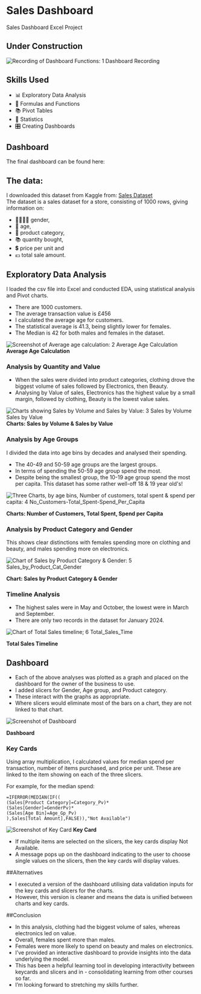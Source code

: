 # Sales Dashboard
Sales Dashboard Excel Project

## Under Construction 

![Recording of Dashboard Functions: 1 Dashboard Recording](https://github.com/user-attachments/assets/7625125c-ba5d-4867-9802-bb8e1cd2ad70)


## Skills Used  
- 📊 Exploratory Data Analysis  
- 🧮 Formulas and Functions  
- 📚 Pivot Tables  
- 📐 Statistics  
- 🎛️ Creating Dashboards  

## Dashboard  
The final dashboard can be found here: 

## The data:
I downloaded this dataset from Kaggle from: [Sales Dataset](https://www.kaggle.com/datasets/sahilislam007/sales-dataset/data)  
The dataset is a sales dataset for a store, consisting of 1000 rows, giving information on:  
- 🧑🏻‍🧑‍🧒 gender,  
- 🔞 age,  
- 🛒 product category,   
- 📚 quantity bought,   
- 💲 price per unit and   
- 💵 total sale amount.  

## Exploratory Data Analysis
I loaded the csv file into Excel and conducted EDA, using statistical analysis and Pivot charts.  
- There are 1000 customers.  
- The average transaction value is £456  
- I calculated the average age for customers.  
- The statistical average is 41.3, being slightly lower for females.   
- The Median is 42 for both males and females in the dataset.  

![Screenshot of Average age calculation: 2 Average Age Calculation](https://github.com/user-attachments/assets/be45cb85-8cd3-48be-8ea0-85fbbbde63ba)
**Average Age Calculation**

### Analysis by Quantity and Value
- When the sales were divided into product categories, clothing drove the biggest volume of sales followed by Electronics, then Beauty.  
- Analysing by Value of sales, Electronics has the highest value by a small margin, followed by clothing, Beauty is the lowest value sales.  

![Charts showing Sales by Volume and Sales by Value: 3 Sales by Volume Sales by Value](https://github.com/user-attachments/assets/0300ca4b-6006-4990-b9a4-6bf164352907)
**Charts: Sales by Volume & Sales by Value**

### Analysis by Age Groups
I divided the data into age bins by decades and analysed their spending.  
- The 40-49 and 50-59 age groups are the largest groups.  
- In terms of spending the 50-59 age group spend the most.  
- Despite being the smallest group, the 10-19 age group spend the most per capita. This dataset has some rather well-off 18 & 19 year old's!  

![Three Charts, by age bins, Number of customers, total spent & spend per capita: 4 No_Customers-Total_Spent-Spend_Per_Capita](https://github.com/user-attachments/assets/52d016a1-47b3-4be8-a7ef-ee729bd29116)

**Charts: Number of Customers, Total Spent, Spend per Capita**

### Analysis by Product Category and Gender

This shows clear distinctions with females spending more on clothing and beauty, and males spending more on electronics.  

![Chart of Sales by Product Category & Gender: 5 Sales_by_Product_Cat_Gender](https://github.com/user-attachments/assets/7974235c-50f2-4674-b2df-734930eae49b)

**Chart: Sales by Product Category & Gender**

### Timeline Analysis 
- The highest sales were in May and October, the lowest were in March and September. 
- There are only two records in the dataset for January 2024.  

![Chart of Total Sales timeline; 6 Total_Sales_Time](https://github.com/user-attachments/assets/b3306923-86cf-4097-b1f9-52c39a49776b)

**Total Sales Timeline** 

## Dashboard
- Each of the above analyses was plotted as a graph and placed on the dashboard for the owner of the business to use. 
- I added slicers for Gender, Age group, and Product category.  
- These interact with the graphs as appropriate.
- Where slicers would eliminate most of the bars on a chart, they are not linked to that chart.

![Screenshot of Dashboard](https://github.com/user-attachments/assets/1aae557c-01a4-40d1-a3de-cae704d9a0a0)

**Dashboard**

### Key Cards
Using array multiplication, I calculated values for median spend per transaction, number of items purchased, and price per unit. 
These are linked to the item showing on each of the three slicers.

For example, for the median spend:
```
=IFERROR(MEDIAN(IF((
(Sales[Product Category]=Category_Pv)*
(Sales[Gender]=GenderPv)*
(Sales[Age Bin]=Age_Gp_Pv)
),Sales[Total Amount],FALSE)),"Not Available")
```
![Screenshot of Key Card](https://github.com/user-attachments/assets/195afacb-c8ce-4f47-bd76-2b1ed60c75dd)
**Key Card**

- If multiple items are selected on the slicers, the key cards display Not Available. 
- A message pops up on the dashboard indicating to the user to choose single values on the slicers, then the key cards will display values.


##Alternatives
- I executed a version of the dashboard utilising data validation inputs for the key cards and slicers for the charts.  
- However, this version is cleaner and means the data is unified between charts and key cards.

##Conclusion
- In this analysis, clothing had the biggest volume of sales, whereas electronics led on value.   
- Overall, females spent more than males.   
- Females were more likely to spend on beauty and males on electronics.  
- I’ve provided an interactive dashboard to provide insights into the data underlying the model.  
- This has been a helpful learning tool in developing interactivity between keycards and slicers and in - consolidating learning from other courses so far.  
- I’m looking forward to stretching my skills further.
